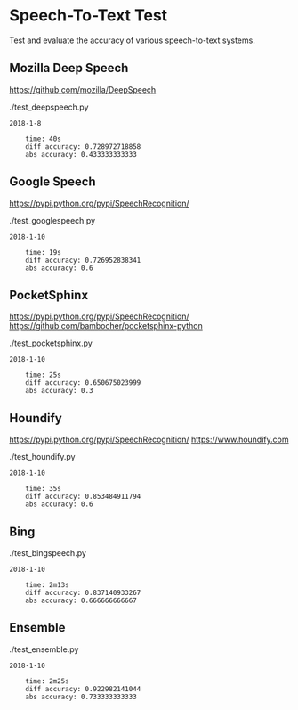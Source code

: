 Speech-To-Text Test
===================

Test and evaluate the accuracy of various speech-to-text systems.

Mozilla Deep Speech
-------------------

https://github.com/mozilla/DeepSpeech

./test_deepspeech.py

    2018-1-8
    
        time: 40s
        diff accuracy: 0.728972718858
        abs accuracy: 0.433333333333

Google Speech
-------------

https://pypi.python.org/pypi/SpeechRecognition/

./test_googlespeech.py

    2018-1-10

        time: 19s
        diff accuracy: 0.726952838341
        abs accuracy: 0.6

PocketSphinx
------------

https://pypi.python.org/pypi/SpeechRecognition/
https://github.com/bambocher/pocketsphinx-python

./test_pocketsphinx.py

    2018-1-10
    
        time: 25s
        diff accuracy: 0.650675023999
        abs accuracy: 0.3

Houndify
--------

https://pypi.python.org/pypi/SpeechRecognition/
https://www.houndify.com

./test_houndify.py

    2018-1-10
    
        time: 35s
        diff accuracy: 0.853484911794
        abs accuracy: 0.6

Bing
----

./test_bingspeech.py

    2018-1-10
    
        time: 2m13s
        diff accuracy: 0.837140933267
        abs accuracy: 0.666666666667

Ensemble
--------

./test_ensemble.py

    2018-1-10
    
        time: 2m25s
        diff accuracy: 0.922982141044
        abs accuracy: 0.733333333333
